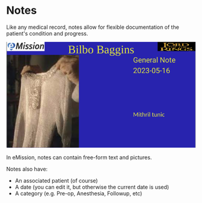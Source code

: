 # Notes

Like any medical record, notes allow for flexible documentation of the patient's condition and progress. 

![](images/Note.png)

In eMission, notes can contain free-form text and pictures.

Notes also have:

* An associated patient (of course)
* A date (you can edit it, but otherwise the current date is used)
* A category (e.g. Pre-op, Anesthesia, Followup, etc)
